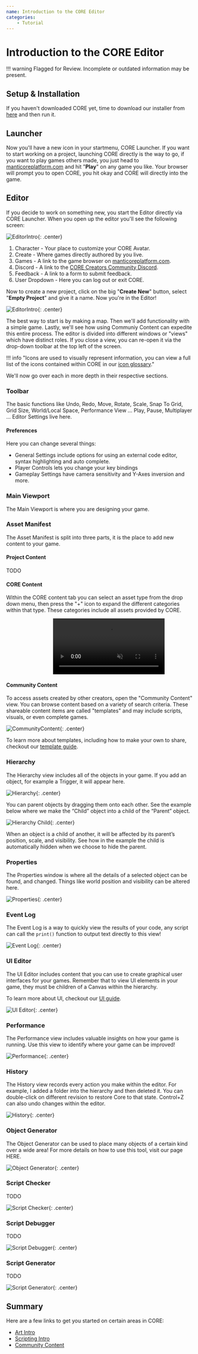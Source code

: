 ```yaml
---
name: Introduction to the CORE Editor
categories:
    - Tutorial
---
```


# Introduction to the CORE Editor

!!! warning
    Flagged for Review.
    Incomplete or outdated information may be present.

## Setup & Installation

If you haven't downloaded CORE yet, time to download our installer from
[here](https://mantiblob.blob.core.windows.net/builds/CoreLauncherInstall.exe) and then run it.

## Launcher

Now you'll have a new icon in your startmenu, CORE Launcher. If you want to start working on a project, launching CORE directly is the way to go, if you want to play games others made, you just head to [manticoreplatform.com](https://prod.manticoreplatform.com) and hit "**Play**" on any game you like. Your browser will prompt you to open CORE, you hit okay and CORE will directly into the game.

## Editor

If you decide to work on something new, you start the Editor directly via CORE Launcher. When you open up the editor you'll see the following screen:

![EditorIntro](../img/EditorManual/landing_page.png "Editor Homepage"){: .center}

1. Character - Your place to customize your CORE Avatar.
2. Create - Where games directly authored by you live.
3. Games - A link to the game browser on [manticoreplatform.com](https://prod.manticoreplatform.com).
4. Discord - A link to the [CORE Creators Community Discord](https://discord.gg/85k8A7V).
5. Feedback - A link to a form to submit feedback.
6. User Dropdown - Here you can log out or exit CORE.

Now to create a new project, click on the big "**Create New**" button, select "**Empty Project**" and give it a name. Now you're in the Editor!

![EditorIntro](../img/EditorManual/overview.png "The various parts of the editor"){: .center}

The best way to start is by making a map. Then we'll add functionality with a simple game. Lastly, we'll see how using Communiy Content can expedite this
entire process. The editor is divided into different windows or "views" which have distinct roles. If you close a view, you can re-open it via the drop-down toolbar at the top left of the screen.

!!! info "Icons are used to visually represent information, you can view a full list of the icons contained within CORE in our [icon glossary](../icons.md)."

We'll now go over each in more depth in their respective sections.

### Toolbar

The basic functions like Undo, Redo, Move, Rotate, Scale, Snap To Grid, Grid Size, World/Local Space, Performance View ... Play, Pause, Multiplayer ... Editor Settings live here.

#### Preferences

Here you can change several things:

- General Settings include options for using an external code editor, syntax highlighting and auto complete.
- Player Controls lets you change your key bindings
- Gameplay Settings have camera sensitivity and Y-Axes inversion and more.

### Main Viewport

The Main Viewport is where you are designing your game.

### Asset Manifest

The Asset Manifest is split into three parts, it is the place to add new content to your game.

#### Project Content

TODO

#### CORE Content

Within the CORE content tab you can select an asset type from the drop down menu, then press the "+" icon to expand the different categories within that type. These categories include all assets provided by CORE.

<div class="video" style="width: 50%; margin-left: auto; margin-right:auto;">
<video autoplay loop muted playsinline style="max-width: 720px">
    <source src="../../img/EditorManual/core_content.mp4" type="video/mp4">
</video>
</div>

#### Community Content

To access assets created by other creators, open the "Community Content" view. You can browse content based on a variety of search criteria. These shareable content items are called "templates" and may include scripts, visuals, or even complete games.

![CommunityContent](../../img/EditorManual/community_content.png "Community Content"){: .center}

To learn more about templates, including how to make your own to share, checkout our [template guide](../tutorials/gameplay/collaboration_reference.md).

### Hierarchy

The Hierarchy view includes all of the objects in your game. If you add an object, for example a Trigger, it will appear here.

![Hierarchy](../../img/EditorManual/hierarchy.png "Hierarchy"){: .center}

You can parent objects by dragging them onto each other. See the example below where we make the “Child” object into a child of the “Parent” object.

![Hierarchy Child](../../img/EditorManual/hierarchy_child.gif "Hierarchy Child"){: .center}

When an object is a child of another, it will be affected by its parent’s position, scale, and visibility. See how in the example the child is automatically hidden when we choose to hide the parent.

### Properties

The Properties window is where all the details of a selected object can be found, and changed. Things like world position and visibility can be altered here.

![Properties](../../img/EditorManual/properties.png "Properties"){: .center}

### Event Log

The Event Log is a way to quickly view the results of your code, any script can call the `print()` function to output text directly to this view!

![Event Log](../../img/EditorManual/event_log.png "Event Log"){: .center}

### UI Editor

The UI Editor includes content that you can use to create graphical user interfaces for your games. Remember that to view UI elements in your game, they must be children of a Canvas within the hierarchy.

To learn more about UI, checkout our [UI guide](../tutorials/gameplay/ui_reference.md).

![UI Editor](../../img/EditorManual/ui_editor.png "UI Editor"){: .center}

### Performance

The Performance view includes valuable insights on how your game is running. Use this view to identify where your game can be improved!

![Performance](../../img/EditorManual/performance.png "Performance"){: .center}

### History

The History view records every action you make within the editor. For example, I added a folder into the hierarchy and then deleted it. You can double-click on different revision to restore Core to that state. Control+Z can also undo changes within the editor.

![History](../../img/EditorManual/history.png "History"){: .center}

### Object Generator

The Object Generator can be used to place many objects of a certain kind over a wide area! For more details on how to use this tool, visit our page HERE.

![Object Generator](../../img/EditorManual/object_generator.png "Object Generator"){: .center}

### Script Checker

TODO

![Script Checker](../../img/EditorManual/script_checker.png "Script Checker"){: .center}

### Script Debugger

TODO

![Script Debugger](../../img/EditorManual/script_debugger.png "Script Debugger"){: .center}

### Script Generator

TODO

![Script Generator](../../img/EditorManual/script_generator.png "Script Generator"){: .center}

## Summary

Here are a few links to get you started on certain areas in CORE:

- [Art Intro](../tutorials/art/art_reference.md)
- [Scripting Intro](../tutorials/gameplay/lua_reference.md)
- [Community Content](community_content.md)
